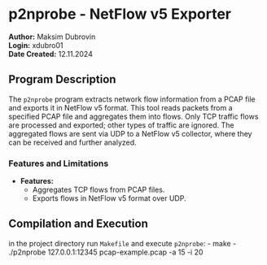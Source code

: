 # p2nprobe - NetFlow v5 Exporter

**Author:** Maksim Dubrovin  
**Login:** xdubro01  
**Date Created:** 12.11.2024  

## Program Description
The `p2nprobe` program extracts network flow information from a PCAP file and exports it in NetFlow v5 format. This tool reads packets from a specified PCAP file and aggregates them into flows. Only TCP traffic flows are processed and exported; other types of traffic are ignored. The aggregated flows are sent via UDP to a NetFlow v5 collector, where they can be received and further analyzed.

### Features and Limitations
- **Features:** 
  - Aggregates TCP flows from PCAP files.
  - Exports flows in NetFlow v5 format over UDP.

## Compilation and Execution
in the project directory run `Makefile` and execute `p2nprobe`:
    - make
    - ./p2nprobe 127.0.0.1:12345 pcap-example.pcap -a 15 -i 20 
